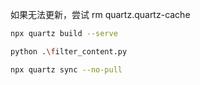 
如果无法更新，尝试 rm quartz\.quartz-cache

```bash
npx quartz build --serve

python .\filter_content.py  

npx quartz sync --no-pull

```